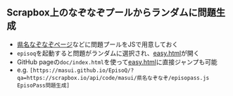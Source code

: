 <h2>Scrapbox上のなぞなぞプールからランダムに問題生成</h2>

<ul>
  <li><a href="https://scrapbox.io/masui/%E7%9C%8C%E5%90%8D%E3%81%AA%E3%81%9E%E3%81%AA%E3%81%9E">県名なぞなぞページ</a>などに問題プールをJSで用意しておく</li>
  <li><code>episoq</code>を起動すると問題がランダムに選択され、<a href="http://EpisoPass.com/easy.html">easy.html</a>が開く</li>
  <li>GitHub pageの<code>doc/index.html</code>を使って<a href="http://EpisoPass.com/easy.html">easy.html</a>に直接ジャンプも可能</li>
  <li>e.g. <code>[https://masui.github.io/EpisoQ/?qa=https://scrapbox.io/api/code/masui/県名なぞなぞ/episopass.js EpisoPass問題生成]</code></li>
</ul>

